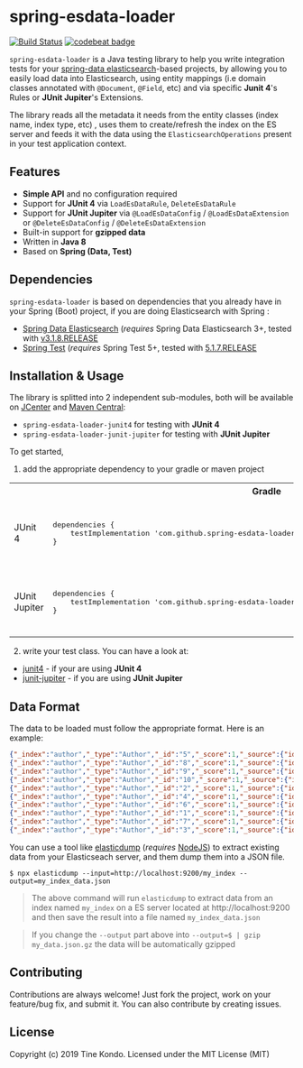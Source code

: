 
# spring-esdata-loader
[![Build  Status](https://travis-ci.org/tinesoft/spring-esdata-loader.svg?branch=master)](https://travis-ci.org/tinesoft/spring-esdata-loader)
[![codebeat badge](https://codebeat.co/badges/3c8b3893-a79e-4e3d-b769-a9285c771be2)](https://codebeat.co/projects/github-com-tinesoft-spring-esdata-loader-master)

`spring-esdata-loader` is a Java testing library to help you write integration tests for your [spring-data elasticsearch](https://spring.io/projects/spring-data-elasticsearch)-based projects, by allowing you to easily load data into Elasticsearch, using entity mappings (i.e domain classes annotated with `@Document`, `@Field`, etc) and via specific **Junit 4**'s Rules or **JUnit Jupiter**'s Extensions.

The library reads all the metadata it needs from the entity classes (index name, index type, etc) , uses them to create/refresh the index on the ES server and feeds it with the data using the `ElasticsearchOperations` present in your test application context.

## Features

* **Simple API** and no configuration required
* Support  for  **JUnit 4** via `LoadEsDataRule`, `DeleteEsDataRule`
* Support  for  **JUnit  Jupiter** via `@LoadEsDataConfig` / `@LoadEsDataExtension` or `@DeleteEsDataConfig` / `@DeleteEsDataExtension`
* Built-in support for **gzipped data**
* Written  in  **Java  8**
* Based on **Spring (Data, Test)**

## Dependencies

`spring-esdata-loader` is based on dependencies that you already have in your Spring (Boot) project, if you are doing Elasticsearch with Spring :

* [Spring  Data  Elasticsearch](https://mvnrepository.com/artifact/org.springframework.data/spring-data-elasticsearch) (*requires* Spring Data Elasticsearch 3+, tested with [v3.1.8.RELEASE](https://mvnrepository.com/artifact/org.springframework.data/spring-data-elasticsearch/3.1.8.RELEASE )
* [Spring  Test](https://mvnrepository.com/artifact/org.springframework/spring-test) (*requires* Spring Test 5+, tested with [5.1.7.RELEASE](https://mvnrepository.com/artifact/org.springframework/spring-test/5.1.7.RELEASE)

## Installation & Usage

The library is splitted into 2 independent sub-modules, both will be available on [JCenter](https://bintray.com/bintray/jcenter?filterByPkgName=spring-esdata-loader) and [Maven Central](https://search.maven.org/search?q=spring-esdata-loader):

* `spring-esdata-loader-junit4` for testing with **JUnit 4**
* `spring-esdata-loader-junit-jupiter` for testing with **JUnit Jupiter**

To get started,

1. add the appropriate dependency to your gradle or maven project

<table>
    <tr>
        <th></th>
        <th>Gradle</th>
        <th>Maven</th>
    </tr>
    <tr>
        <td>JUnit 4</td>
        <td>
<pre lang="groovy">dependencies {
    testImplementation 'com.github.spring-esdata-loader:spring-esdata-loader-junit4:2.0.0'
}</pre>
        </td>
        <td>
<pre lang="xml">&lt;dependency&gt;
    &lt;groupId&gt;com.github.spring-esdata-loader&lt;/groupId&gt;
    &lt;artifactId>spring-esdata-loader-junit4&lt;/artifactId&gt;
    &lt;version>2.0.0&lt;/version&gt;
    &lt;scope>test&lt;/scope&gt;
&lt;/dependency&gt;</pre>
        </td>
    </tr>
    <tr>
        <td>JUnit Jupiter</td>
        <td>
<pre lang="groovy">dependencies {
    testImplementation 'com.github.spring-esdata-loader:spring-esdata-loader-junit-jupiter:2.0.0'
}</pre>
        </td>
        <td>
<pre lang="xml">&lt;dependency&gt;
    &lt;groupId&gt;com.github.spring-esdata-loader&lt;/groupId&gt;
    &lt;artifactId>spring-esdata-loader-junit-jupiter&lt;/artifactId&gt;
    &lt;version>2.0.0&lt;/version&gt;
    &lt;scope>test&lt;/scope&gt;
&lt;/dependency&gt;</pre>
        </td>
    </tr>
</table>

2. write your test class. You can have a look at:

* [junit4](/junit4) - if your are using **JUnit 4**
* [junit-jupiter](/junit-jupiter) - if you are using **JUnit Jupiter**

## Data Format

The data to be loaded must follow the appropriate format.
Here is an example:
```json
{"_index":"author","_type":"Author","_id":"5","_score":1,"_source":{"id":"5","firstName":"firstName5","lastName":"lastName5"}}
{"_index":"author","_type":"Author","_id":"8","_score":1,"_source":{"id":"8","firstName":"firstName8","lastName":"lastName8"}}
{"_index":"author","_type":"Author","_id":"9","_score":1,"_source":{"id":"9","firstName":"firstName9","lastName":"lastName9"}}
{"_index":"author","_type":"Author","_id":"10","_score":1,"_source":{"id":"10","firstName":"firstName10","lastName":"lastName10"}}
{"_index":"author","_type":"Author","_id":"2","_score":1,"_source":{"id":"2","firstName":"firstName2","lastName":"lastName2"}}
{"_index":"author","_type":"Author","_id":"4","_score":1,"_source":{"id":"4","firstName":"firstName4","lastName":"lastName4"}}
{"_index":"author","_type":"Author","_id":"6","_score":1,"_source":{"id":"6","firstName":"firstName6","lastName":"lastName6"}}
{"_index":"author","_type":"Author","_id":"1","_score":1,"_source":{"id":"1","firstName":"firstName1","lastName":"lastName1"}}
{"_index":"author","_type":"Author","_id":"7","_score":1,"_source":{"id":"7","firstName":"firstName7","lastName":"lastName7"}}
{"_index":"author","_type":"Author","_id":"3","_score":1,"_source":{"id":"3","firstName":"firstName3","lastName":"lastName3"}}

```
You can use a tool like [elasticdump](https://npmjs.com/package/elasticdump) (*requires* [NodeJS](https://nodejs.org/)) to extract existing data
from your Elasticseach server, and them dump them into a JSON file.

```
$ npx elasticdump --input=http://localhost:9200/my_index --output=my_index_data.json
```

> The above command will run `elasticdump` to extract data from an index named `my_index` on a ES server located at http://localhost:9200 and then save the result into a file named `my_index_data.json`

> If you change the `--output` part above into `--output=$ | gzip my_data.json.gz` the data will be automatically gzipped

## Contributing

Contributions are always welcome! Just fork the project, work on your feature/bug fix, and submit it.
You can also contribute by creating issues.

## License

Copyright (c) 2019  Tine  Kondo. Licensed under the MIT License (MIT)
